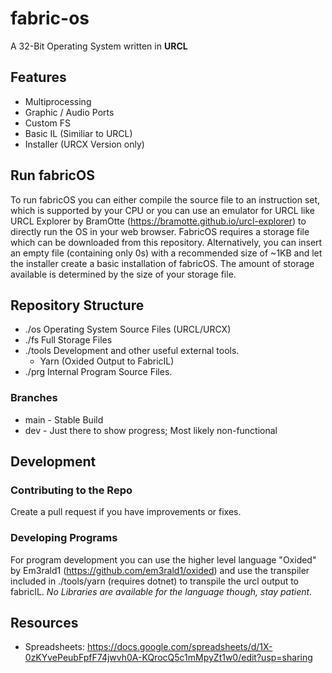 # fabric-os
A 32-Bit Operating System written in **URCL**

## Features ##
- Multiprocessing
- Graphic / Audio Ports
- Custom FS
- Basic IL (Similiar to URCL)
- Installer (URCX Version only)

## Run fabricOS ##
To run fabricOS you can either compile the source file to an instruction set, which is supported by your CPU or you can use an emulator for URCL like URCL Explorer by BramOtte (https://bramotte.github.io/urcl-explorer) to directly run the OS in your web browser. FabricOS requires a storage file which can be downloaded from this repository. Alternatively, you can insert an empty file (containing only 0s) with a recommended size of ~1KB and let the installer create a basic installation of fabricOS. The amount of storage available is determined by the size of your storage file.

## Repository Structure ##
-  ./os
Operating System Source Files (URCL/URCX)
- ./fs
Full Storage Files
- ./tools
Development and other useful external tools.
  - Yarn (Oxided Output to FabricIL)
- ./prg
Internal Program Source Files.
### Branches ###
- main - Stable Build
- dev - Just there to show progress; Most likely non-functional

## Development ##
### Contributing to the Repo ###
Create a pull request if you have improvements or fixes.
### Developing Programs ###
For program development you can use the higher level language "Oxided" by Em3rald1 (https://github.com/em3rald1/oxided) and use the transpiler included in ./tools/yarn (requires dotnet) to transpile the urcl output to fabricIL. 
*No Libraries are available for the language though, stay patient.*

## Resources ##
- Spreadsheets:
https://docs.google.com/spreadsheets/d/1X-0zKYvePeubFpfF74jwvh0A-KQrocQ5c1mMpyZt1w0/edit?usp=sharing
